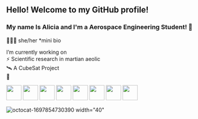 ## Hello! Welcome to my GitHub profile!
### My name Is Alicia and I'm a Aerospace Engineering Student! 🚀 
👩🏽‍🚀 she/her 
*mini bio

I’m currently working on </br>
⚡ Scientific research in martian aeolic </br>
🛰️ A CubeSat Project </br>
🚀  </br>




<img src="https://cdn.jsdelivr.net/gh/devicons/devicon/icons/linux/linux-original.svg" width="40" height="40"/> <img src="https://cdn.jsdelivr.net/gh/devicons/devicon/icons/github/github-original.svg" width="40" height="40"/> <img src="https://cdn.jsdelivr.net/gh/devicons/devicon/icons/git/git-original.svg" width="40" height="40"/> <img src="https://cdn.jsdelivr.net/gh/devicons/devicon/icons/python/python-original.svg" width="40" height="40"/>  <img src="https://cdn.jsdelivr.net/gh/devicons/devicon/icons/c/c-original.svg" width="40" height="40"/>  <img src="https://cdn.jsdelivr.net/gh/devicons/devicon/icons/cplusplus/cplusplus-original.svg" width="40" height="40"/> <img src="https://cdn.jsdelivr.net/gh/devicons/devicon/icons/matlab/matlab-original.svg" width="40" height="40"/> <img src="https://cdn.jsdelivr.net/gh/devicons/devicon/icons/latex/latex-original.svg" width="40" height="40"/>




![octocat-1697854730390](https://github.com/aliciamartins/aliciamartins/assets/82853104/a93c7719-9d7d-4eca-b99b-a93e84b0b2c9) width="40"


<!--
**aliciamartins/aliciamartins** is a ✨ _special_ ✨ repository because its `README.md` (this file) appears on your GitHub profile.

Here are some ideas to get you started:

🚀🛰️🔭🛸👩🏽‍🚀🌌✈️
- 🔭 I’m currently working on ...
- 🌱 I’m currently learning ...
- 👯 I’m looking to collaborate on ...
- 🤔 I’m looking for help with ...
- 💬 Ask me about ...
- 📫 How to reach me: ...
- 😄 Pronouns: ...
- ⚡ Fun fact: ...
-->
